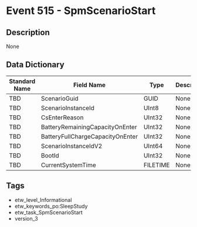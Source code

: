 # Event 515 - SpmScenarioStart

## Description
None

## Data Dictionary
|Standard Name|Field Name|Type|Description|Sample Value|
|---|---|---|---|---|
|TBD|ScenarioGuid|GUID|None|`None`|
|TBD|ScenarioInstanceId|UInt8|None|`None`|
|TBD|CsEnterReason|UInt32|None|`None`|
|TBD|BatteryRemainingCapacityOnEnter|UInt32|None|`None`|
|TBD|BatteryFullChargeCapacityOnEnter|UInt32|None|`None`|
|TBD|ScenarioInstanceIdV2|UInt64|None|`None`|
|TBD|BootId|UInt32|None|`None`|
|TBD|CurrentSystemTime|FILETIME|None|`None`|

## Tags
* etw_level_Informational
* etw_keywords_po:SleepStudy
* etw_task_SpmScenarioStart
* version_3